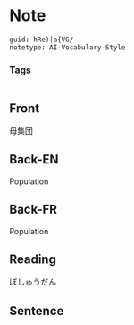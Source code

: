 # Note
```
guid: hRe)|a{VG/
notetype: AI-Vocabulary-Style
```

### Tags
```
```

## Front
母集団

## Back-EN
Population

## Back-FR
Population

## Reading
ぼしゅうだん

## Sentence

